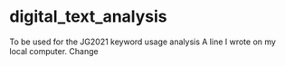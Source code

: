 # digital_text_analysis
To be used for the JG2021 keyword usage analysis
A line I wrote on my local computer. Change
